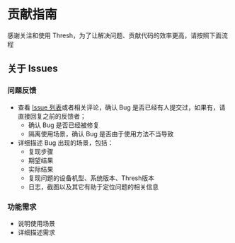 # 贡献指南

感谢关注和使用 Thresh，为了让解决问题、贡献代码的效率更高，请按照下面流程

## 关于 Issues

### 问题反馈

* 查看 [Issue 列表](https://github.com/ymm-tech/issues)或者相关评论，确认 Bug 是否已经有人提交过，如果有，请直接回复之前的反馈者；
  * 确认 Bug 是否已经被修复
  * 隔离使用场景，确认 Bug 是否由于使用方法不当导致
* 详细描述 Bug 出现的场景，包括：
  * 复现步骤
  * 期望结果
  * 实际结果
  * 复现问题的设备机型、系统版本、Thresh版本
  * 日志，截图以及其它有助于定位问题的相关信息

### 功能需求

* 说明使用场景
* 详细描述需求
